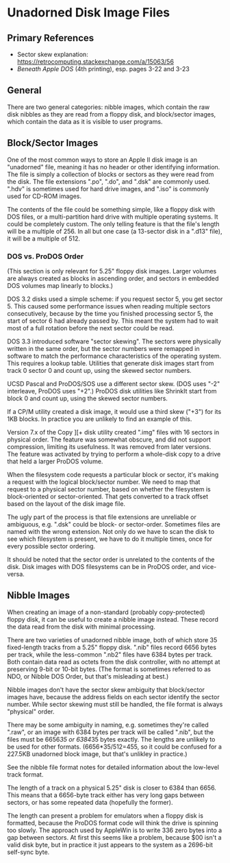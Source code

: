 ﻿# Unadorned Disk Image Files #

## Primary References ##

- Sector skew explanation: https://retrocomputing.stackexchange.com/a/15063/56
- _Beneath Apple DOS_ (4th printing), esp. pages 3-22 and 3-23

## General ##

There are two general categories: nibble images, which contain the raw disk nibbles as they
are read from a floppy disk, and block/sector images, which contain the data as it is visible
to user programs.

## Block/Sector Images ##

One of the most common ways to store an Apple II disk image is an "unadorned" file, meaning it
has no header or other identifying information.  The file is simply a collection of blocks or
sectors as they were read from the disk.  The file extensions ".po", ".do", and ".dsk" are
commonly used.  ".hdv" is sometimes used for hard drive images, and ".iso" is commonly used
for CD-ROM images.

The contents of the file could be something simple, like a floppy disk with DOS files, or a
multi-partition hard drive with multiple operating systems.  It could be completely custom.
The only telling feature is that the file's length will be a multiple of 256.  In all but one
case (a 13-sector disk in a ".d13" file), it will be a multiple of 512.

### DOS vs. ProDOS Order ###

(This section is only relevant for 5.25" floppy disk images.  Larger volumes are always created
as blocks in ascending order, and sectors in embedded DOS volumes map linearly to blocks.)

DOS 3.2 disks used a simple scheme: if you request sector 5, you get sector 5.  This caused
some performance issues when reading multiple sectors consecutively, because by the time you
finished processing sector 5, the start of sector 6 had already passed by.  This meant the
system had to wait most of a full rotation before the next sector could be read.

DOS 3.3 introduced software "sector skewing".  The sectors were physically written in the same
order, but the sector numbers were remapped in software to match the performance characteristics
of the operating system.  This requires a lookup table.  Utilities that generate disk images
start from track 0 sector 0 and count up, using the skewed sector numbers.

UCSD Pascal and ProDOS/SOS use a different sector skew.  (DOS uses "-2" interleave, ProDOS
uses "+2".)  ProDOS disk utilities like ShrinkIt start from block 0 and count up, using the
skewed sector numbers.

If a CP/M utility created a disk image, it would use a third skew ("+3") for its 1KB blocks.  In
practice you are unlikely to find an example of this.

Version 7.x of the Copy ][+ disk utility created ".img" files with 16 sectors in physical order.
The feature was somewhat obscure, and did not support compression, limiting its usefulness.  It
was removed from later versions.  The feature was activated by trying to perform a whole-disk
copy to a drive that held a larger ProDOS volume.

When the filesystem code requests a particular block or sector, it's making a request with the
logical block/sector number.  We need to map that request to a physical sector number, based on
whether the filesystem is block-oriented or sector-oriented.  That gets converted to a track
offset based on the layout of the disk image file.

The ugly part of the process is that file extensions are unreliable or ambiguous, e.g. ".dsk"
could be block- or sector-order.  Sometimes files are named with the wrong extension.  Not only
do we have to scan the disk to see which filesystem is present, we have to do it multiple times,
once for every possible sector ordering.

It should be noted that the sector order is unrelated to the contents of the disk.  Disk images
with DOS filesystems can be in ProDOS order, and vice-versa.

## Nibble Images ##

When creating an image of a non-standard (probably copy-protected) floppy disk, it can be
useful to create a nibble image instead.  These record the data read from the disk with minimal
processing.

There are two varieties of unadorned nibble image, both of which store 35 fixed-length tracks
from a 5.25" floppy disk.  ".nib" files record 6656 bytes per track, while the less-common
".nb2" files have 6384 bytes per track.  Both contain data read as octets from the disk
controller, with no attempt at preserving 9-bit or 10-bit bytes.  (The format is sometimes
referred to as NDO, or Nibble DOS Order, but that's misleading at best.)

Nibble images don't have the sector skew ambiguity that block/sector images have, because the
address fields on each sector identify the sector number.  While sector skewing must still be
handled, the file format is always "physical" order.

There may be some ambiguity in naming, e.g. sometimes they're called ".raw", or an image with
6384 bytes per track will be called ".nib", but the files must be 6656*35 or 6384*35 bytes
exactly.  The lengths are unlikely to be used for other formats.  (6656*35/512=455, so it could
be confused for a 227.5KB unadorned block image, but that's unlikley in practice.)

See the nibble file format notes for detailed information about the low-level track format.

The length of a track on a physical 5.25" disk is closer to 6384 than 6656.  This means that
a 6656-byte track either has very long gaps between sectors, or has some repeated data (hopefully
the former).

The length can present a problem for emulators when a floppy disk is formatted, because the ProDOS
format code will think the drive is spinning too slowly.  The approach used by AppleWin is to
write 336 zero bytes into a gap between sectors.  At first this seems like a problem, because
$00 isn't a valid disk byte, but in practice it just appears to the system as a 2696-bit
self-sync byte.
